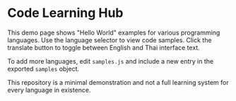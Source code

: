# Code Learning Hub

This demo page shows "Hello World" examples for various programming languages. Use the language selector to view code samples. Click the translate button to toggle between English and Thai interface text.

To add more languages, edit `samples.js` and include a new entry in the exported `samples` object.

This repository is a minimal demonstration and not a full learning system for every language in existence.
